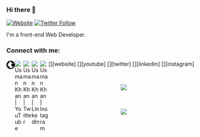 ### Hi there 👋

[![Website](https://img.shields.io/website?label=AsadRao&style=for-the-badge&url=https%3A%2F%2FUsmanniazi.github.io)](https://asadrao.web.app)
[![Twitter Follow](https://img.shields.io/twitter/follow/oyeasad__?color=1DA1F2&logo=twitter&style=for-the-badge)](https://twitter.com/oyeasad__)

I'm a front-end Web Developer.
<br />

### Connect with me:

[<img align="left" alt="codeSTACKr.com" width="22px" src="https://raw.githubusercontent.com/iconic/open-iconic/master/svg/globe.svg" />][website]
[<img align="left" alt="Usman Khan | YouTube" width="22px" src="https://cdn.jsdelivr.net/npm/simple-icons@v3/icons/youtube.svg" />][youtube]
[<img align="left" alt="Usman Khan | Twitter" width="22px" src="https://cdn.jsdelivr.net/npm/simple-icons@v3/icons/twitter.svg" />][twitter]
[<img align="left" alt="Usman Khan | LinkedIn" width="22px" src="https://cdn.jsdelivr.net/npm/simple-icons@v3/icons/linkedin.svg" />][linkedin]
[<img align="left" alt="Usman Khan | Instagram" width="22px" src="https://cdn.jsdelivr.net/npm/simple-icons@v3/icons/instagram.svg" />][instagram]


<br />

<p align="center" >
  <a href="https://github.com/anuraghazra/github-readme-stats"> 
    <img  src="https://github-readme-stats.vercel.app/api?username=UsmanNiazi&show_icons=true&hide_border=true"/>
  </a>
</p>

<br />

<p align="center" >
  <a href="https://github.com/anuraghazra/github-readme-stats"> 
    <img  src="https://github-readme-stats.vercel.app/api/top-langs/?username=UsmanNiazi"/>
  </a>
</p>

<br />


<!--
**asadrao98/asadrao98** is a ✨ _special_ ✨ repository because its `README.md` (this file) appears on your GitHub profile.

Here are some ideas to get you started:

- 🔭 I’m currently working on ...
- 🌱 I’m currently learning ...
- 👯 I’m looking to collaborate on ...
- 🤔 I’m looking for help with ...
- 💬 Ask me about ...
- 📫 How to reach me: ...
- 😄 Pronouns: ...
- ⚡ Fun fact: ...
-->
